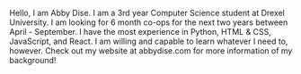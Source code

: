 Hello, I am Abby Dise. I am a 3rd year Computer Science student at Drexel University. I am looking for 6 month co-ops for the next two years between April - September. I have the most experience in Python, HTML & CSS, JavaScript, and React. I am willing and capable to learn whatever I need to, however. Check out my website at abbydise.com for more information of my background!

<!---
abbydise/abbydise is a ✨ special ✨ repository because its `README.md` (this file) appears on your GitHub profile.
You can click the Preview link to take a look at your changes.
--->
